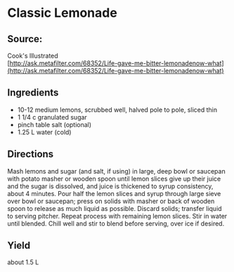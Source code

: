 # Classic Lemonade

## Source: 
Cook's Illustrated  
[http://ask.metafilter.com/68352/Life-gave-me-bitter-lemonadenow-what](http://ask.metafilter.com/68352/Life-gave-me-bitter-lemonadenow-what)

## Ingredients

+ 10-12 medium lemons, scrubbed well, halved pole to pole, sliced thin
+ 1 1/4 c granulated sugar
+ pinch table salt (optional)
+ 1.25 L  water (cold)

## Directions

Mash lemons and sugar (and salt, if using) in large, deep bowl or saucepan with potato masher or wooden spoon until lemon slices give up their juice and the sugar is dissolved, and juice is thickened to syrup consistency, about 4 minutes. Pour half the lemon slices and syrup through large sieve over bowl or saucepan; press on solids with masher or back of wooden spoon to release as much liquid as possible. Discard solids; transfer liquid to serving pitcher. Repeat process with remaining lemon slices.  Stir in water until blended. Chill well and stir to blend before serving, over ice if desired.

## Yield

about 1.5 L 
